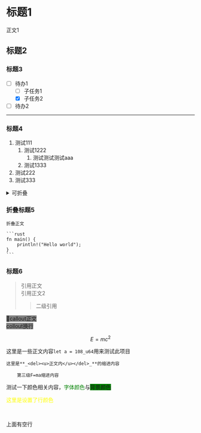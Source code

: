 # 标题1

正文1

## 标题2

### 标题3

- [ ] 待办1
	- [ ] 子任务1
	- [x] 子任务2
- [ ] 待办2

---

### 标题4

1. 测试111
	1. 测试1222
		1. 测试测试测试aaa
	1. 测试1333
1. 测试222
1. 测试333

<details><summary>可折叠</summary>可折叠正文</details>

### 折叠标题5

	折叠正文
	
	```rust
	fn main() {
		println!("Hello world");
	}
	```

### 标题6

> 引用正文<br/>引用正文2
>> 二级引用

<font style=background:gray><aside>🏀callout正文<br/>collout换行</aside></font>

$$E=mc^2$$

这里是一些正文内容`let a = 108_u64`用来测试此项目

	这里是**_<del><u>正文内</u></del>_**的缩进内容
	
		第三级F=ma缩进内容

测试一下颜色相关内容，<font color=green>字体颜色</font>与<font style=background:green>背景颜色</font>

<font color=yellow>这里是设置了行颜色</font>

<br/>

上面有空行